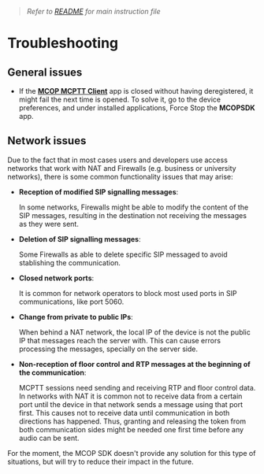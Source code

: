 > *Refer to* [*README*](../README.md) *for main instruction file*

# Troubleshooting

## General issues

* If the [**MCOP MCPTT Client**](../README.md) app is closed without having deregistered, it might fail the next time is opened. To solve it, go to the device preferences, and under installed applications, Force Stop the **MCOPSDK** app.

## Network issues

Due to the fact that in most cases users and developers use access networks that work with NAT and Firewalls (e.g. business or university networks), there is some common functionality issues that may arise:

* **Reception of modified SIP signalling messages**:

	In some networks, Firewalls might be able to modify the content of the SIP messages, resulting in the destination not receiving the messages as they were sent.

* **Deletion of SIP signalling messages**:
	
	Some Firewalls as able to delete specific SIP messaged to avoid stablishing the communication.

* **Closed network ports**:

	It is common for network operators to block most used ports in SIP communications, like port 5060.

* **Change from private to public IPs**:

	When behind a NAT network, the local IP of the device is not the public IP that messages reach the server with. This can cause errors processing the messages, specially on the server side.

* **Non-reception of floor control and RTP messages at the beginning of the communication**:

	MCPTT sessions need sending and receiving RTP and floor control data. In networks with NAT it is common not to receive data from a certain port until the device in that network sends a message using that port first. This causes not to receive data until communication in both directions has happened. Thus, granting and releasing the token from both communication sides might be needed one first time before any audio can be sent.

For the moment, the MCOP SDK doesn't provide any solution for this type of situations, but will try to reduce their impact in the future.
